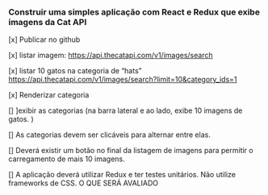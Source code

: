 ### Construir uma simples aplicação com React e Redux que exibe imagens da Cat API 

[x] Publicar no github

[x] listar imagem: https://api.thecatapi.com/v1/images/search

[x] listar 10 gatos na categoria de “hats” https://api.thecatapi.com/v1/images/search?limit=10&category_ids=1

[x] Renderizar categoria

[] ]exibir as categorias (na barra lateral e ao lado, exibe 10  imagens de gatos. )

[] As categorias devem ser clicáveis para alternar entre elas. 

[] Deverá existir um botão no final da listagem de imagens para permitir o carregamento  de mais 10 imagens. 

[] A aplicação deverá utilizar Redux e ter testes unitários. Não utilize frameworks de CSS. O QUE SERÁ AVALIADO 


